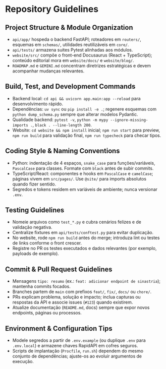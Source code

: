 # Repository Guidelines

## Project Structure & Module Organization
- `api/app/` hospeda o backend FastAPI; roteadores em `routers/`, esquemas em `schemas/`, utilidades reutilizáveis em `core/`.
- `api/tests/` armazena suites Pytest alinhadas aos módulos.
- `website/src/` compõe o front-end Docusaurus (React + TypeScript); conteúdo editorial mora em `website/docs/` e `website/blog/`.
- `ROADMAP.md` e `GEMINI.md` concentram diretrizes estratégicas e devem acompanhar mudanças relevantes.

## Build, Test, and Development Commands
- Backend local: `cd api && uvicorn app.main:app --reload` para desenvolvimento rápido.
- Dependências: `uv sync` ou `pip install -e .`; regenere esquemas com `python dump_schema.py` sempre que alterar modelos Pydantic.
- Qualidade backend: `pytest -v`, `python -m mypy --ignore-missing-imports .`, `black . --line-length 200`.
- Website: `cd website && npm install` inicial; `npm run start` para preview, `npm run build` para validação final, `npm run typecheck` para checar tipos.

## Coding Style & Naming Conventions
- Python: indentação de 4 espaços, `snake_case` para funções/variáveis, `PascalCase` para classes. Formate com `black` antes de subir commits.
- TypeScript/React: componentes e hooks em `PascalCase` e `camelCase`; páginas vivem em `src/pages/`. Use `@site/` para imports absolutos quando fizer sentido.
- Segredos e tokens residem em variáveis de ambiente; nunca versionar `.env`.

## Testing Guidelines
- Nomeie arquivos como `test_*.py` e cubra cenários felizes e de validação negativa.
- Centralize fixtures em `api/tests/conftest.py` para evitar duplicação.
- No website, rode `npm run build` antes do merge; introduza lint ou testes de links conforme o front crescer.
- Registre no PR os testes executados e dados relevantes (por exemplo, payloads de exemplo).

## Commit & Pull Request Guidelines
- Mensagens `tipo: resumo` (ex.: `feat: adicionar endpoint de sinastria`); mantenha commits focados.
- Branches partem de `main` com prefixos `feat/`, `fix/`, `docs/` ou `chore/`.
- PRs explicam problema, solução e impacto; inclua capturas ou respostas da API e associe issues (`#123`) quando existirem.
- Atualize documentação (`README.md`, docs) sempre que expor novos endpoints, páginas ou processos.

## Environment & Configuration Tips
- Modele segredos a partir de `.env.example` (ou duplique `.env` para `.env.local`) e armazene chaves RapidAPI em cofres seguros.
- Scripts de implantação (`Procfile`, `run.sh`) dependem do mesmo conjunto de dependências; ajuste-os ao evoluir argumentos de execução.
